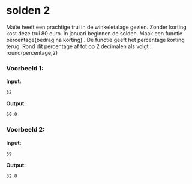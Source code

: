 # solden 2

Maïté heeft een prachtige trui in de winkeletalage gezien. Zonder korting kost deze trui 80 euro. In januari beginnen de solden. Maak een functie percentage(bedrag na korting) . De functie geeft het percentage korting terug. Rond dit percentage af tot op 2 decimalen als volgt : round(percentage,2)



### Voorbeeld 1:

**Input:**
	
	32

**Output:**
	
	60.0



### Voorbeeld 2:

**Input:**
	
	59

**Output:**
	
	32.8
